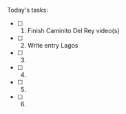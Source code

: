 Today's tasks:
- [ ] 1. Finish Caminito Del Rey video(s)
- [ ] 2. Write entry Lagos
- [ ] 3. 
- [ ] 4. 
- [ ] 5.
- [ ] 6. 

